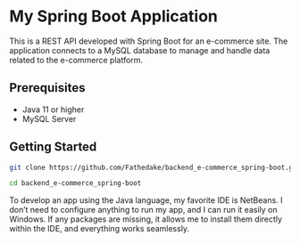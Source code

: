 # My Spring Boot Application

This is a REST API developed with Spring Boot for an e-commerce site. The application connects to a MySQL database to manage and handle data related to the e-commerce platform.

## Prerequisites
- Java 11 or higher
- MySQL Server

## Getting Started

```sh
git clone https://github.com/Fathedake/backend_e-commerce_spring-boot.git

cd backend_e-commerce_spring-boot

```

To develop an app using the Java language, my favorite IDE is NetBeans. I don’t need to configure anything to run my app, and I can run it easily on Windows. If any packages are missing, it allows me to install them directly within the IDE, and everything works seamlessly.



